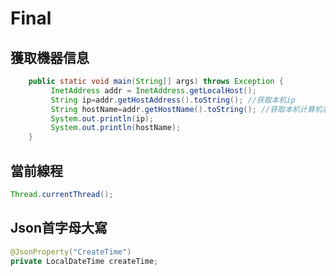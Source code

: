 # Final

## 獲取機器信息

```java
    public static void main(String[] args) throws Exception {
         InetAddress addr = InetAddress.getLocalHost();  
         String ip=addr.getHostAddress().toString(); //获取本机ip  
         String hostName=addr.getHostName().toString(); //获取本机计算机名称  
         System.out.println(ip);
         System.out.println(hostName);
    }
```

## 當前線程

```java
Thread.currentThread();
```

## Json首字母大寫

```java
@JsonProperty("CreateTime")
private LocalDateTime createTime;
```